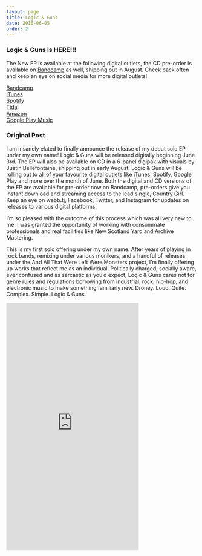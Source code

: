```yaml
---
layout: page
title: Logic & Guns
date: 2016-06-05
order: 2
---
```


### Logic & Guns is HERE!!!
The New EP is available at the following digital outlets, the CD pre-order is
available on [Bandcamp](https://tjwebb.bandcamp.com/album/logic-guns) as well,
shipping out in August. Check back often and keep an eye on social media for
more digital outlets!

[Bandcamp](https://tjwebb.bandcamp.com/album/logic-guns)  
[iTunes](https://itunes.apple.com/ca/album/logic-guns-ep/id1117241373)  
[Spotify](https://open.spotify.com/album/6pxN5M0xXF7dyRJWJRPDsf)  
[Tidal](https://listen.tidal.com/artist/7862389)  
[Amazon](http://www.amazon.com/gp/product/B01G739PJK)  
[Google Play Music](https://play.google.com/music/listen#/album/Begbygniz7yoi5ozfsuqvqxwdqa/TJ+Webb/Logic+%26+Guns)  

### Original Post
I am insanely elated to finally announce the release of my debut solo EP under my own name! Logic & Guns will be released digitally beginning June 3rd. The EP will also be available on CD in a 6-panel digipak with visuals by Justin Bellefontaine, shipping out in early August. Logic & Guns will be rolling out to all of your favourite digital outlets like iTunes, Spotify, Google Play and more over the month of June. Both the digital and CD versions of the EP are available for pre-order now on Bandcamp, pre-orders give you instant download and streaming access to the lead single, Country Girl. Keep an eye on webb.tj, Facebook, Twitter, and Instagram for updates on releases to various digital platforms.

I’m so pleased with the outcome of this process which was all very new to me. I was granted the opportunity of working with consummate professionals and real facilities like New Scotland Yard and Archive Mastering.

This is my first solo offering under my own name. After years of playing in rock bands, remixing under various monikers, and a handful of releases under the And All That Were Left Were Monsters project, I’m finally offering up works that reflect me as an individual. Politically charged, socially aware, ever confused and as sarcastic as you’d expect, Logic & Guns cares not for genre rules and regulations borrowing from industrial, rock, hip-hop, and electronic music to make something familiarly new. Droney. Loud. Quite. Complex. Simple. Logic & Guns.

<iframe style="border: 0; width: 350px; height: 654px;" src="https://bandcamp.com/EmbeddedPlayer/album=4226415319/size=large/bgcol=333333/linkcol=0f91ff/transparent=true/" seamless><a href="http://tjwebb.bandcamp.com/album/logic-guns">Logic &amp; Guns by TJ Webb</a></iframe>
